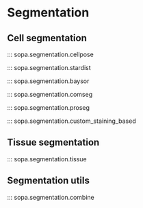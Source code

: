 # Segmentation

## Cell segmentation

::: sopa.segmentation.cellpose

::: sopa.segmentation.stardist

::: sopa.segmentation.baysor

::: sopa.segmentation.comseg

::: sopa.segmentation.proseg

::: sopa.segmentation.custom_staining_based

## Tissue segmentation

::: sopa.segmentation.tissue

## Segmentation utils

::: sopa.segmentation.combine
